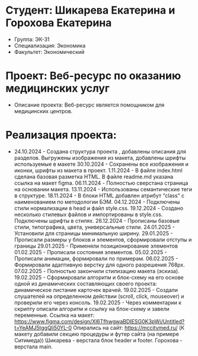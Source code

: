 # Студент:  Шикарева Екатерина и Горохова Екатерина
- Группа: ЭК-31
- Специализация: Экономика
- Факультет: Экономический 
# Проект: Веб-ресурс по оказанию медицинских услуг
- Описание проекта: Веб-ресурс является помощником для медицинских центров.
# Реализация проекта:
- 24.10.2024 - Создана структура проекта , добавлены описания для разделов. Выгружены изображения из макета, добавлены шрифты используемые в макете
30.10.2024 - Сохранены все изображения и иконки, шрифты из макета в проект.
1.11.2024 - В файле index.html сделана базовая разметка HTML. В файле readme.md указана ссылка на макет figma.
06.11.2024 - Полностью сверстана страница на основании макета. 
13.11.2024 - Использованы семантические теги в структуре.
18.11.2024 - В блоки HTML добавлен атрибут “class” с наименованием по методологии БЭМ.
04.12.2024 - Подключены стили нормализации в head и файл style.css. 
19.12.2024 - Создано несколько стилевых файлов и импортированы в style.css. Подключены шрифты в стилях.
26.12.2024 - Прописаны базовые стили, типографика, цвета, универсальные стили.
24.01.2025 - Установили для страницы минимальную ширину.
29.01.2025 - Прописали размеры у блоков и элементов, сформировали отступы и границы
29.01.2025 - Применяли позиционирование элементов
01.02.2025 - Прописали состояния элементов.
05.02.2025 - Прописали анимации, формировали по примерам.
06.02.2025 - Формировали адаптивную верстку для одного разрешения 768px. 
07.02.2025 - Полностью закончили стилизацию макета (эскиза).
19.02.2025 - Сформировали алгоритм и блок-схему на его основе одной из динамических составляющих своего проекта: динамическое листание карточек врачей.
19.02.2025 - Создали слушателей на определенном действии (scroll, click, mouseover) и проверили его через консоль.
19.02.2025 - Через комментарии к скрипту описали алгоритм и ссылку на блок-схему и завели переменные.
Ссылка на макет: https://www.figma.com/design/Xl6TfhwgwaBDIESG0K3pWi/Untitled?t=YeAMJ5tggQli50YL-0
Опирались на сайт: https://mccitymed.ru/ (К макету добавили секцию процедуры и футер сайта (на примере Ситимеда))
Шикарева - верстала блок header и footer.
Горохова - верстала main.